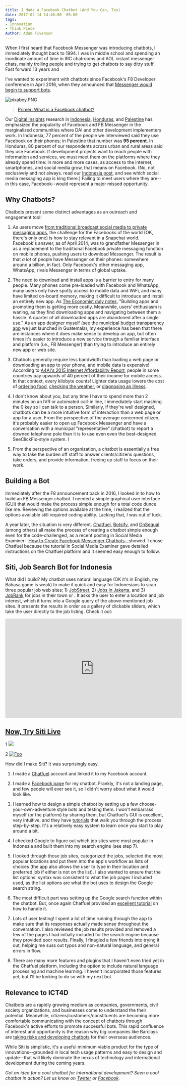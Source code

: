 ```yaml
---
title: I Made a Facebook Chatbot (And You Can, Too)
date: 2017-02-14 14:46:00 -05:00
tags:
- Innovation
- Think Piece
Author: Adam Fivenson
---
```


When I first heard that Facebook Messenger was introducing chatbots, I immediately thought back to 1994. I was in middle school and spending an inordinate amount of time in IRC chatrooms and AOL instant messenger chats, mainly trolling people and trying to get chatbots to say ditry stuff. Fast forward 13 years and 

I've wanted to experiment with chatbots since Facebook's F8 Developer conference in April 2016, when they announced that [Messenger would begin to support bots](https://techcrunch.com/2016/04/12/agents-on-messenger/). 

![pixabey.PNG](/uploads/pixabey.PNG)

> [Primer: What is a Facebook chatbot?](https://blog.hubspot.com/marketing/facebook-bots-guide)

Our [Digital Insights](https://dai-global-digital.com/tags/?tag=digital-insights) research in [Indonesia](https://dai-global-digital.com/where-whatsapp-is-just-another-bbm-clone-digital-insights-indonesia.html), [Honduras](https://dai-global-digital.com/mobiles-in-central-america-digital-insights-honduras-part-2.html), and [Palestine](https://dai-global-digital.com/consumer-insights-palestine-e-governance-readiness.html) has emphasized the popularity of Facebook and FB Messenger in the marginalized communities where DAI and other development implementers work. In Indonesia, 77 percent of the people we interviewed said they use Facebook on their phones; in Palestine that number was **95 percent**. In Honduras, 80 percent of our respondents across urban and rural areas said they use Facebook. If development projects want to reach people with information and services, we must meet them on the platforms where they already spend time: in more and more cases, as access to the internet, smartphones, and social media grow, that means on Facebook. (No, not exclusively and not always. read our [Indonesia post](https://dai-global-digital.com/where-whatsapp-is-just-another-bbm-clone-digital-insights-indonesia.html), and see which social media messaging app is king there.) Failing to meet users where they are--in this case, Facebook--would represent a major missed opportunity.

<!--more-->

## Why Chatbots?

Chatbots present some distinct advantages as an outreach and engagement tool:

1. As users move [from traditional broadcast social media to private messaging apps](http://www.businessinsider.com/the-messaging-app-report-2015-11), the challenge for the Facebooks of the world (OK, there's only one) is how to stay relevant in a Snapchat world. Facebook's answer, as of April 2014, was to grandfather Messenger in as a replacement to the traditional Facebook private messaging function on mobile phones, pushing users to download Messenger. The result is that *a lot* of people have Messenger on their phones: somewhere around a billion, in fact. Only Facebook's other messaging app, WhatsApp, rivals Messenger in terms of global uptake.

2. The need to download and install apps is a barrier to entry for many people. Many phones come pre-loaded with Facebook and WhatsApp, many users only have spotty access to mobile data and WiFi, and many have limited on-board memory, making it difficult to introduce and install an entirely new app. As [The Economist duly notes,](http://www.economist.com/news/business-and-finance/21696477-market-apps-maturing-now-one-text-based-services-or-chatbots-looks-poised) "Building apps and promoting them is getting more costly. Meanwhile, users’ enthusiasm is waning, as they find downloading apps and navigating between them a hassle. A quarter of all downloaded apps are abandoned after a single use." As an app designer myself (see the [municipal budget transparency app](https://dai-global-digital.com/citizen-centered-design-guatemala.html) we just launched in Guatemala), my experience has been that there are instances where it does make sense to develop an app, but often times it's easier to introduce a new service through a familiar interface and platform (i.e., FB Messenger) than trying to introduce an entirely new app or web site. 

3. Chatbots generally require less bandwidth than loading a web page or downloading an app to your phone, and mobile data is expensive! According to [A4AI's 2015 Internet Affordability Report](http://a4ai.org/affordability-report/report/2015/#the_affordability_drivers_index_(adi)), people in some countries pay upwards of 40 percent of their income for mobile access. In that context, every kilobyte counts! Lighter data usage lowers the cost of [ordering food](https://www.facebook.com/messages/t/pizzahutus), [checking the weather](https://www.facebook.com/messages/t/hiponcho), or [diagnosing an illness](https://www.facebook.com/HealthTap/). 

4. I don't know about you, but any time I have to spend more than 2 minutes on an IVR or automated call-in line, I immediately start mashing the 0 key so I can talk to a person. Similarly, if they're well designed, chatbots can be a more intuitive form of interaction than a web page or app for a user. From the perspective of the average concerned citizen, it's probably easier to open up Facebook Messenger and have a conversation with a municipal "representative" (chatbot) to report a downed telephone pole than it is to use even even the best-designed SeeClickFix-style system. I  

5. From the perspective of an organization, a chatbot is essentially a free way to take the burden off staff to answer clients/citizens questions, take orders, and provide information, freeing up staff to focus on their work. 

## Building a Bot

Immediately after the F8 announcement back in 2016, I looked in to how to build an FB Messenger chatbot. I needed a simple graphical user interface (GUI) that would make the process simple enough for a total code dunce like me. Reviewing the options available at the time, I realized that the options available still required coding ability. Lacking that, I was out of luck.

A year later, the situation is very different. [Chatfuel](http://www.chatfuel.com), [Botsify](https://botsify.com/), and [OnSequal](https://www.onsequel.com/) (among others) all make the process of creating a chatbot simple enough even for the code-challenged, as a recent posting in Social Media Examiner--[How to Create Facebook Messenger Chatbots--](http://www.socialmediaexaminer.com/how-to-create-facebook-messenger-chatbot/)showed. I chose Chatfuel because the tutorial in Social Media Examiner gave detailed instructions on the Chatfuel platform and it seemed easy enough to follow.

## Siti, Job Search Bot for Indonesia

What did I build? My chatbot uses natural language (OK it's in English, my Bahasa game is weak) to make it quick and easy for Indonesians to scan three popular job web sites: 1) [JobStreet](http://www.jobstreet.co.in), 2) [Jobs in Jakarta](http://www.jobsinjakarta), and 3) [JobRank](http://www.jobrank.org/id/) for jobs in their town or . It asks the user to enter a location and job interest, which it turns into a Google query of the above-mentioned job sites. It presents the results in order as a gallery of clickable sliders, which take the user directly to the job listing. Check it out:
<iframe width="560" height="315" src="https://www.youtube.com/embed/LS32bAUT1CM" frameborder="0" allowfullscreen></iframe>

## [Now, Try Siti Live](https://www.messenger.com/t/1276881939061378)

1
[<img src="/uploads/messenger_code_1276881939061378%20(1).png">](https://www.messenger.com/t/1276881939061378)

2
[![Foo](/uploads/messenger_code_1276881939061378%20(1).png)](https://www.messenger.com/t/1276881939061378)

How did I make Siti? It was surprisingly easy.

1. I made a [Chatfuel](http://www.chatfuel.com) account and linked it to my Facebook account.

2. I made a [Facebook page](https://www.facebook.com/Siti-1276881939061378) for my chatbot. Frankly, it's not a landing page, and few people will ever see it, so I didn't worry about what it would look like.

3. I learned how to design a simple chatbot by setting up a few choose-your-own-adventure style bots and testing them. I won't embarrass myself (or the platform) by sharing them, but Chatfuel's GUI is excellent, very intuitive, and they have [tutorials](https://help.chatfuel.com/facebook-messenger/) that walk you through the process step-by-step. It's a relatively easy system to learn once you start to play around a bit. 

4. I checked Google to figure out which job sites were most popular in Indonesia and built them into my search engine (see step 7).

5. I looked through those job sites, categorized the jobs, selected the most popular locations and put them into the app's workflow as lists of choices (the app also allows the user to type in their location and preferred job if either is not on the list). I also wanted to ensure that the list options' syntax was consistent to what the job pages I included used, as the list options are what the bot uses to design the Google search string. 

6. The most difficult part was setting up the Google search function within the chatbot. But, once again Chatfuel provided an [excellent tutorial](https://help.chatfuel.com/facebook-messenger/plugins/google-search/) on how to handle it.

7. Lots of user testing! I spent a lot of time running through the app to make sure that its responses actually made sense throughout the conversation. I also reviewed the job results provided and removed a few of the pages I had initially included for the search engine because they provided poor results. Finally, I finagled a few friends into trying it out, helping me suss out typos and non-natural language, and general errors in flow. 

8. There are many more features and plugins that I haven't even tried yet in the Chatfuel platform, including the option to include natural language processing and machine learning. I haven't incorporated those features yet, but I'll be looking to do so with my next bot. 

## Relevance to ICT4D

Chatbots are a rapidly growing medium as companies, governments, civil society organizations, and businesses come to understand the their potential. Meanwhile, citizens/customers/constituents are becoming more comfortable communicating with the concept of chatbots through Facebook's active efforts to promote successful bots. This rapid confluence of interest and opportunity is the reason why big companies like Barclays are [taking risks and developing chatbots](http://www.bankingtech.com/483822/barclays-africa-to-trial-first-bank-chatbot-in-africa/) for their overseas audiences.

While Siti is simplistic, it's a useful minimum viable product for the type of innovations--grounded in local tech usage patterns and easy to design and update--that will likely dominate the nexus of technology and international development during the coming years.

*Got an idea for a cool chatbot for international development? Seen a cool chatbot in action? Let us know on [Twitter](http://www.twitter.com/DAIGlobal) or [Facebook](https://www.facebook.com/DAIGlobal/).*
